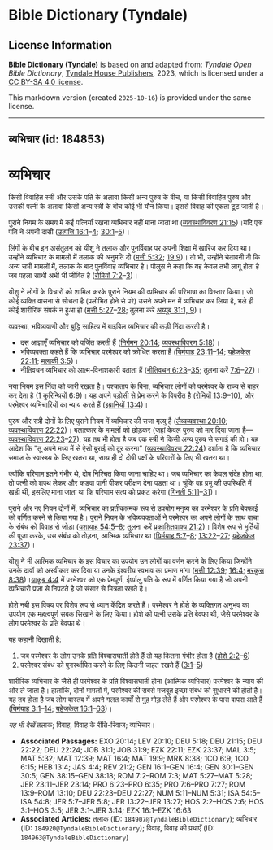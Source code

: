# Bible Dictionary (Tyndale)

## License Information

**Bible Dictionary (Tyndale)** is based on and adapted from: _Tyndale Open Bible Dictionary_, [Tyndale House Publishers](https://tyndaleopenresources.com/), 2023, which is licensed under a [CC BY-SA 4.0 license](https://creativecommons.org/licenses/by-sa/4.0/legalcode.en).

This markdown version (created `2025-10-16`) is provided under the same license.



--------------------------------

## व्यभिचार (id: 184853)

व्यभिचार
========

किसी विवाहित स्त्री और उसके पति के अलावा किसी अन्य पुरुष के बीच, या किसी विवाहित पुरुष और उसकी पत्नी के अलावा किसी अन्य स्त्री के बीच कोई भी यौन क्रिया। इससे विवाह की एकता टूट जाती है।

पुराने नियम के समय में कई पत्नियाँ रखना व्यभिचार नहीं माना जाता था ([व्यवस्थाविवरण 21:15](https://ref.ly/Deut21:15))।यदि एक पति ने अपनी दासी ([उत्पत्ति 16:1](https://ref.ly/Gen16:1-Gen16:4)–[4](https://ref.ly/Gen16:1-Gen16:4); [30:1](https://ref.ly/Gen30:1-Gen30:5)–[5](https://ref.ly/Gen30:1-Gen30:5))।

लिंगों के बीच इन असंतुलन को यीशु ने तलाक और पुनर्विवाह पर अपनी शिक्षा में खारिज कर दिया था। उन्होंने व्यभिचार के मामलों में तलाक की अनुमति दी ([मत्ती 5:32](https://ref.ly/Matt5:32); [19:9](https://ref.ly/Matt19:9))। तो भी, उन्होंने चेतावनी दी कि अन्य सभी मामलों में, तलाक के बाद पुनर्विवाह व्यभिचार है। पौलुस ने कहा कि यह केवल तभी लागू होता है जब पहला साथी अभी भी जीवित है ([रोमियों 7:2](https://ref.ly/Rom7:2-Rom7:3)–[3](https://ref.ly/Rom7:2-Rom7:3))।

यीशु ने लोगों के विचारों को शामिल करके पुराने नियम की व्यभिचार की परिभाषा का विस्तार किया। जो कोई व्यक्ति वासना से सोचता है (प्रलोभित होने से परे) उसने अपने मन में व्यभिचार कर लिया है, भले ही कोई शारीरिक संपर्क न हुआ हो ([मत्ती 5:27](https://ref.ly/Matt5:27-Matt5:28)–[28](https://ref.ly/Matt5:27-Matt5:28); तुलना करें [अय्यूब 31:1, 9](https://ref.ly/Job31:1))।

व्यवस्था, भविष्यवाणी और बुद्धि साहित्य में बाइबिल व्यभिचार की कड़ी निंदा करती है।

* दस आज्ञाएँ व्यभिचार को वर्जित करती हैं ([निर्गमन 20:14](https://ref.ly/Exod20:14); [व्यवस्थाविवरण 5:18](https://ref.ly/Deut5:18))।
* भविष्यवक्ता कहते हैं कि व्यभिचार परमेश्वर को क्रोधित करता है ([यिर्मयाह 23:11](https://ref.ly/Jer23:11-Jer23:14)–[14](https://ref.ly/Jer23:11-Jer23:14); [यहेजकेल 22:11](https://ref.ly/Ezek22:11); [मलाकी 3:5](https://ref.ly/Mal3:5))।
* नीतिवचन व्यभिचार को आत्म\-विनाशकारी बताता हैं ([नीतिवचन 6:23](https://ref.ly/Prov6:23-Prov6:35)–[35](https://ref.ly/Prov6:23-Prov6:35); तुलना करें [7:6](https://ref.ly/Prov7:6-Prov7:27)–[27](https://ref.ly/Prov7:6-Prov7:27))।

नया नियम इस निंदा को जारी रखता है। पश्चाताप के बिना, व्यभिचार लोगों को परमेश्वर के राज्य से बाहर कर देता है ([1 कुरिन्थियों 6:9](https://ref.ly/1Cor6:9))। यह अपने पड़ोसी से प्रेम करने के विपरीत है ([रोमियों 13:9](https://ref.ly/Rom13:9-Rom13:10)–[10](https://ref.ly/Rom13:9-Rom13:10)), और परमेश्वर व्यभिचारियों का न्याय करते हैं ([इब्रानियों 13:4](https://ref.ly/Heb13:4))।

पुरुष और स्त्री दोनों के लिए पुराने नियम में व्यभिचार की सजा मृत्यु है ([लैव्यव्यवस्था 20:10](https://ref.ly/Lev20:10); [व्यवस्थाविवरण 22:22](https://ref.ly/Deut22:22))। बलात्कार के मामलों को छोड़कर (जहां केवल पुरुष को मार दिया जाता है—[व्यवस्थाविवरण 22:23](https://ref.ly/Deut22:23-Deut22:27)–[27](https://ref.ly/Deut22:23-Deut22:27)), यह तब भी होता है जब एक स्त्री ने किसी अन्य पुरुष से सगाई की हो। यह आदेश कि "तू अपने मध्य में से ऐसी बुराई को दूर करना" ([व्यवस्थाविवरण 22:24](https://ref.ly/Deut22:24)) दर्शाता है कि व्यभिचार समाज के स्वास्थ्य के लिए खतरा था, साथ ही दो दोषी पक्षों के परिवारों के लिए भी खतरा था।

क्योंकि परिणाम इतने गंभीर थे, दोष निश्चित किया जाना चाहिए था। जब व्यभिचार का केवल संदेह होता था, तो पत्नी को शपथ लेकर और कड़वा पानी पीकर परीक्षण देना पड़ता था। चूंकि वह प्रभु की उपस्थिति में खड़ी थी, इसलिए माना जाता था कि परिणाम सत्य को प्रकट करेगा ([गिनती 5:11](https://ref.ly/Num5:11-Num5:31)–[31](https://ref.ly/Num5:11-Num5:31))।

पुराने और नए नियम दोनों में, व्यभिचार का प्रतीकात्मक रूप से उपयोग मनुष्य का परमेश्वर के प्रति बेवफाई को वर्णित करने से किया गया है। पुराने नियम के भविष्यवक्ताओं ने परमेश्वर का अपने लोगों के साथ वाचा के संबंध को विवाह से जोड़ा ([यशायाह 54:5](https://ref.ly/Isa54:5-Isa54:8)–[8](https://ref.ly/Isa54:5-Isa54:8); तुलना करें [प्रकाशितवाक्य 21:2](https://ref.ly/Rev21:2))। विशेष रूप से मूर्तियों की पूजा करके, उस संबंध को तोड़ना, आत्मिक व्यभिचार था ([यिर्मयाह 5:7](https://ref.ly/Jer5:7-Jer5:8)–[8](https://ref.ly/Jer5:7-Jer5:8); [13:22](https://ref.ly/Jer13:22-Jer13:27)–[27](https://ref.ly/Jer13:22-Jer13:27); [यहेजकेल 23:37](https://ref.ly/Ezek23:37))।

यीशु ने भी आत्मिक व्यभिचार के इस विचार का उपयोग उन लोगों का वर्णन करने के लिए किया जिन्होंने उनके दावों को अस्वीकार कर दिया या उनके ईश्वरीय स्वभाव का प्रमाण मांगा ([मत्ती 12:39](https://ref.ly/Matt12:39); [16:4](https://ref.ly/Matt16:4); [मरकुस 8:38](https://ref.ly/Mark8:38))।[याकूब 4:4](https://ref.ly/Jas4:4) में परमेश्वर को एक प्रेमपूर्ण, ईर्ष्यालु पति के रूप में वर्णित किया गया है जो अपनी व्यभिचारी प्रजा से निपटते है जो संसार से मित्रता रखते है।

होशे नबी इस विषय पर विशेष रूप से ध्यान केंद्रित करते हैं। परमेश्वर ने होशे के व्यक्तिगत अनुभव का उपयोग एक महत्वपूर्ण सबक सिखाने के लिए किया। होशे की पत्नी उसके प्रति बेवफा थी, जैसे परमेश्वर के लोग परमेश्वर के प्रति बेवफा थे।

यह कहानी दिखाती है:

1. जब परमेश्वर के लोग उनके प्रति विश्वासघाती होते हैं तो यह कितना गंभीर होता है ([होशे 2:2](https://ref.ly/Hos2:2-Hos2:6)–[6](https://ref.ly/Hos2:2-Hos2:6))
2. परमेश्वर संबंध को पुनर्स्थापित करने के लिए कितनी चाहत रखते हैं ([3:1](https://ref.ly/Hos3:1-Hos3:5)–[5](https://ref.ly/Hos3:1-Hos3:5))

शारीरिक व्यभिचार के जैसे ही परमेश्वर के प्रति विश्वासघाती होना (आत्मिक व्यभिचार) परमेश्वर के न्याय की ओर ले जाता है। हालांकि, दोनों मामलों में, परमेश्वर की सबसे मजबूत इच्छा संबंध को सुधारने की होती है। यह तब होता है जब लोग वास्तव में अपने गलत कार्यों से मुंह मोड़ लेते हैं और परमेश्वर के पास वापस आते हैं ([यिर्मयाह 3:1](https://ref.ly/Jer3:1-Jer3:14)–[14](https://ref.ly/Jer3:1-Jer3:14); [यहेजकेल 16:1](https://ref.ly/Ezek16:1-Ezek16:63)–[63](https://ref.ly/Ezek16:1-Ezek16:63))।

*यह भी देखें*  तलाक; विवाह, विवाह के रीति\-रिवाज; व्यभिचार।

* **Associated Passages:** EXO 20:14; LEV 20:10; DEU 5:18; DEU 21:15; DEU 22:22; DEU 22:24; JOB 31:1; JOB 31:9; EZK 22:11; EZK 23:37; MAL 3:5; MAT 5:32; MAT 12:39; MAT 16:4; MAT 19:9; MRK 8:38; 1CO 6:9; 1CO 6:15; HEB 13:4; JAS 4:4; REV 21:2; GEN 16:1–GEN 16:4; GEN 30:1–GEN 30:5; GEN 38:15–GEN 38:18; ROM 7:2–ROM 7:3; MAT 5:27–MAT 5:28; JER 23:11–JER 23:14; PRO 6:23–PRO 6:35; PRO 7:6–PRO 7:27; ROM 13:9–ROM 13:10; DEU 22:23–DEU 22:27; NUM 5:11–NUM 5:31; ISA 54:5–ISA 54:8; JER 5:7–JER 5:8; JER 13:22–JER 13:27; HOS 2:2–HOS 2:6; HOS 3:1–HOS 3:5; JER 3:1–JER 3:14; EZK 16:1–EZK 16:63
* **Associated Articles:** तलाक (ID: `184907@TyndaleBibleDictionary`); व्यभिचार (ID: `184920@TyndaleBibleDictionary`); विवाह, विवाह की प्रथाएँ (ID: `184963@TyndaleBibleDictionary`)

